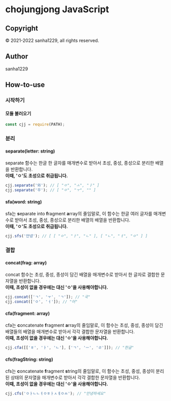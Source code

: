 # chojungjong JavaScript

## Copyright
© 2021-2022 sanha1229, all rights reserved.

## Author
sanha1229

## How-to-use

### 시작하기

#### 모듈 불러오기
```javascript
const cjj = require(PATH);
```

### 분리

#### separate(letter: string)
separate 함수는 한글 한 글자를 매개변수로 받아서 초성, 중성, 종성으로 분리한 배열을 반환합니다.
<br><strong>이때, 'ㅇ'도 초성으로 취급됩니다.</strong>
```javascript
cjj.separate('와'); // [ "ㅇ", "ㅗ", "ㅏ" ] 
cjj.separate('우'); // [ "ㅇ", "ㅜ", "" ]
```

#### sfa(word: string)
sfa는 **s**eparate into **f**ragment **a**rray의 줄임말로, 이 함수는 한글 여러 글자를 매개변수로 받아서 초성, 중성, 종성으로 분리한 배열의 배열을 반환합니다. 
<br>**이때, 'ㅇ'도 초성으로 취급됩니다.**
```javascript
cjj.sfs('안녕'); // [ [ "ㅇ", "ㅏ", "ㄴ" ], [ "ㄴ", "ㅕ", "ㅇ" ] ]
```

### 결합

#### concat(frag: array)
concat 함수는 초성, 중성, 종성이 담긴 배열을 매개변수로 받아서 한 글자로 결합한 문자열을 반환합니다.
<br>**이때, 초성이 없을 경우에는 대신 'ㅇ'을 사용해야합니다.**
```javascript
cjj.concat(['ㄱ', 'ㅜ', 'ㄱ']); // "국"
cjj.concat(['ㅇ', 'ㅓ']); // "어"
```

#### cfa(fragment: array)
cfa는 **c**oncatenate **f**ragment **a**rray의 줄임말로, 이 함수는 초성, 중성, 종성이 담긴 배열들의 배열을 매개변수로 받아서 각각 결합한 문자열을 반환합니다.
<br>**이때, 초성이 없을 경우에는 대신 'ㅇ'을 사용해야합니다.**
```javascript
cjj.cfa([['ㅎ', 'ㅏ', 'ㄴ'], ['ㄱ', 'ㅡ', 'ㄹ']]); // "한글"
```

#### cfs(fragString: string)
cfs는 **c**oncatenate **f**ragment **s**tring의 줄임말로, 이 함수는 초성, 중성, 종성이 분리된 상태의 문자열을 매개변수로 받아서 각각 결합한 문자열을 반환합니다.
<br>**이때, 초성이 없을 경우에는 대신 'ㅇ'을 사용해야합니다.**
```javascript
cjj.cfs('ㅇㅏㄴㄴㅕㅇㅎㅏㅅㅔㅇㅛ'); // "안녕하세요"
```
